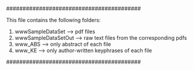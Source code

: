 ######################################### 

This file contains the following folders:

1. wwwSampleDataSet --> pdf files
2. wwwSampleDataSetOut --> raw text files from the corresponding pdfs
3. www_ABS --> only abstract of each file
4. www_KE --> only author-written keyphrases of each file




#########################################
